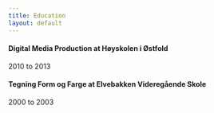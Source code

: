 ```yaml
---
title: Education 
layout: default
---
```


#### Digital Media Production at Høyskolen i Østfold
2010 to 2013

#### Tegning Form og Farge at Elvebakken Videregående Skole
2000 to 2003